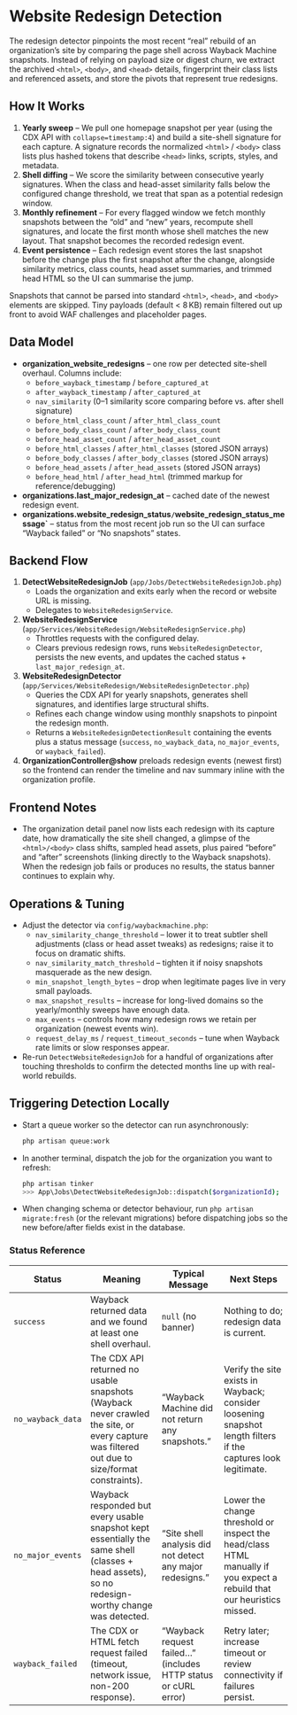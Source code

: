 # Website Redesign Detection

The redesign detector pinpoints the most recent “real” rebuild of an organization’s site by comparing the page shell across Wayback Machine snapshots. Instead of relying on payload size or digest churn, we extract the archived `<html>`, `<body>`, and `<head>` details, fingerprint their class lists and referenced assets, and store the pivots that represent true redesigns.

## How It Works

1. **Yearly sweep** – We pull one homepage snapshot per year (using the CDX API with `collapse=timestamp:4`) and build a site-shell signature for each capture. A signature records the normalized `<html>` / `<body>` class lists plus hashed tokens that describe `<head>` links, scripts, styles, and metadata.
2. **Shell diffing** – We score the similarity between consecutive yearly signatures. When the class and head-asset similarity falls below the configured change threshold, we treat that span as a potential redesign window.
3. **Monthly refinement** – For every flagged window we fetch monthly snapshots between the “old” and “new” years, recompute shell signatures, and locate the first month whose shell matches the new layout. That snapshot becomes the recorded redesign event.
4. **Event persistence** – Each redesign event stores the last snapshot before the change plus the first snapshot after the change, alongside similarity metrics, class counts, head asset summaries, and trimmed head HTML so the UI can summarise the jump.

Snapshots that cannot be parsed into standard `<html>`, `<head>`, and `<body>` elements are skipped. Tiny payloads (default < 8 KB) remain filtered out up front to avoid WAF challenges and placeholder pages.

## Data Model

- **organization_website_redesigns** – one row per detected site-shell overhaul. Columns include:
    - `before_wayback_timestamp` / `before_captured_at`
    - `after_wayback_timestamp` / `after_captured_at`
    - `nav_similarity` (0–1 similarity score comparing before vs. after shell signature)
    - `before_html_class_count` / `after_html_class_count`
    - `before_body_class_count` / `after_body_class_count`
    - `before_head_asset_count` / `after_head_asset_count`
    - `before_html_classes` / `after_html_classes` (stored JSON arrays)
    - `before_body_classes` / `after_body_classes` (stored JSON arrays)
    - `before_head_assets` / `after_head_assets` (stored JSON arrays)
    - `before_head_html` / `after_head_html` (trimmed markup for reference/debugging)
- **organizations.last_major_redesign_at** – cached date of the newest redesign event.
- **organizations.website_redesign_status` / `website_redesign_status_message`** – status from the most recent job run so the UI can surface “Wayback failed” or “No snapshots” states.

## Backend Flow

1. **DetectWebsiteRedesignJob** (`app/Jobs/DetectWebsiteRedesignJob.php`)
    - Loads the organization and exits early when the record or website URL is missing.
    - Delegates to `WebsiteRedesignService`.
2. **WebsiteRedesignService** (`app/Services/WebsiteRedesign/WebsiteRedesignService.php`)
    - Throttles requests with the configured delay.
    - Clears previous redesign rows, runs `WebsiteRedesignDetector`, persists the new events, and updates the cached status + `last_major_redesign_at`.
3. **WebsiteRedesignDetector** (`app/Services/WebsiteRedesign/WebsiteRedesignDetector.php`)
    - Queries the CDX API for yearly snapshots, generates shell signatures, and identifies large structural shifts.
    - Refines each change window using monthly snapshots to pinpoint the redesign month.
    - Returns a `WebsiteRedesignDetectionResult` containing the events plus a status message (`success`, `no_wayback_data`, `no_major_events`, or `wayback_failed`).
4. **OrganizationController@show** preloads redesign events (newest first) so the frontend can render the timeline and nav summary inline with the organization profile.

## Frontend Notes

- The organization detail panel now lists each redesign with its capture date, how dramatically the site shell changed, a glimpse of the `<html>/<body>` class shifts, sampled head assets, plus paired “before” and “after” screenshots (linking directly to the Wayback snapshots). When the redesign job fails or produces no results, the status banner continues to explain why.

## Operations & Tuning

- Adjust the detector via `config/waybackmachine.php`:
    - `nav_similarity_change_threshold` – lower it to treat subtler shell adjustments (class or head asset tweaks) as redesigns; raise it to focus on dramatic shifts.
    - `nav_similarity_match_threshold` – tighten it if noisy snapshots masquerade as the new design.
    - `min_snapshot_length_bytes` – drop when legitimate pages live in very small payloads.
    - `max_snapshot_results` – increase for long-lived domains so the yearly/monthly sweeps have enough data.
    - `max_events` – controls how many redesign rows we retain per organization (newest events win).
    - `request_delay_ms` / `request_timeout_seconds` – tune when Wayback rate limits or slow responses appear.
- Re-run `DetectWebsiteRedesignJob` for a handful of organizations after touching thresholds to confirm the detected months line up with real-world rebuilds.

## Triggering Detection Locally

- Start a queue worker so the detector can run asynchronously:
  ```bash
  php artisan queue:work
  ```
- In another terminal, dispatch the job for the organization you want to refresh:
  ```bash
  php artisan tinker
  >>> App\Jobs\DetectWebsiteRedesignJob::dispatch($organizationId);
  ```
- When changing schema or detector behaviour, run `php artisan migrate:fresh` (or the relevant migrations) before dispatching jobs so the new before/after fields exist in the database.

### Status Reference

| Status            | Meaning                                                                                                                                         | Typical Message                                                                   | Next Steps                                                                                                        |
| ----------------- | ----------------------------------------------------------------------------------------------------------------------------------------------- | --------------------------------------------------------------------------------- | ----------------------------------------------------------------------------------------------------------------- |
| `success`         | Wayback returned data and we found at least one shell overhaul.                                                                                | `null` (no banner)                                                                | Nothing to do; redesign data is current.                                                                          |
| `no_wayback_data` | The CDX API returned no usable snapshots (Wayback never crawled the site, or every capture was filtered out due to size/format constraints).    | “Wayback Machine did not return any snapshots.”                                   | Verify the site exists in Wayback; consider loosening snapshot length filters if the captures look legitimate.   |
| `no_major_events` | Wayback responded but every usable snapshot kept essentially the same shell (classes + head assets), so no redesign-worthy change was detected. | “Site shell analysis did not detect any major redesigns.”                         | Lower the change threshold or inspect the head/class HTML manually if you expect a rebuild that our heuristics missed. |
| `wayback_failed`  | The CDX or HTML fetch request failed (timeout, network issue, non-200 response).                                                                | “Wayback request failed…” (includes HTTP status or cURL error)                    | Retry later; increase timeout or review connectivity if failures persist.                                        |
